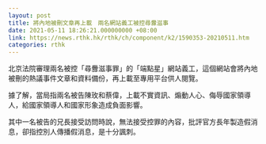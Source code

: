 ```yaml
---
layout: post
title: 將內地被刪文章再上載　兩名網站義工被控尋釁滋事
date: 2021-05-11 18:26:21.000000000 +08:00
link: https://news.rthk.hk/rthk/ch/component/k2/1590353-20210511.htm
categories: rthk
---
```


北京法院審理兩名被控「尋釁滋事罪」的「端點星」網站義工，這個網站會將內地被刪的熱議事件文章和資料備份，再上載至專用平台供人閱覽。

據了解，當局指兩名被告陳玫和蔡偉，上載不實資訊、煽動人心、侮辱國家領導人，給國家領導人和國家形象造成負面影響。

其中一名被告的兄長接受訪問時說，無法接受控罪的內容，批評官方長年製造假消息，卻指控別人傳播假消息，是十分諷刺。
